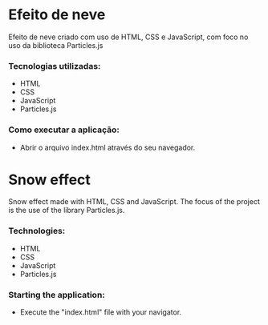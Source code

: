 # Efeito de neve
Efeito de neve criado com uso de HTML, CSS e JavaScript, com foco no uso da biblioteca Particles.js

### Tecnologias utilizadas:

* HTML
* CSS
* JavaScript
* Particles.js

### Como executar a aplicação:

* Abrir o arquivo index.html através do seu navegador.

# Snow effect
Snow effect made with HTML, CSS and JavaScript. The focus of the project is the use of the library Particles.js.

### Technologies:

* HTML
* CSS
* JavaScript
* Particles.js

### Starting the application:

* Execute the "index.html" file with your navigator.
